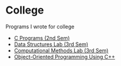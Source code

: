 # College

Programs I wrote for college

- [C Programs (2nd Sem)](./C/)
- [Data Structures Lab (3rd Sem)](./Data%20Structures/)
- [Computational Methods Lab (3rd Sem)](./Computational%20Methods/)
- [Object-Oriented Programming Using C++](./Object-Oriented%20Programming%20Using%20C++/)
